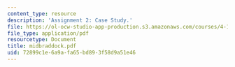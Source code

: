 ```yaml
---
content_type: resource
description: 'Assignment 2: Case Study.'
file: https://ol-ocw-studio-app-production.s3.amazonaws.com/courses/4-183-sustainable-design-and-technology-research-workshop-spring-2004/72899c1e6a9afa65bd893f58d9a51e46_midbraddock.pdf
file_type: application/pdf
resourcetype: Document
title: midbraddock.pdf
uid: 72899c1e-6a9a-fa65-bd89-3f58d9a51e46
---
```

